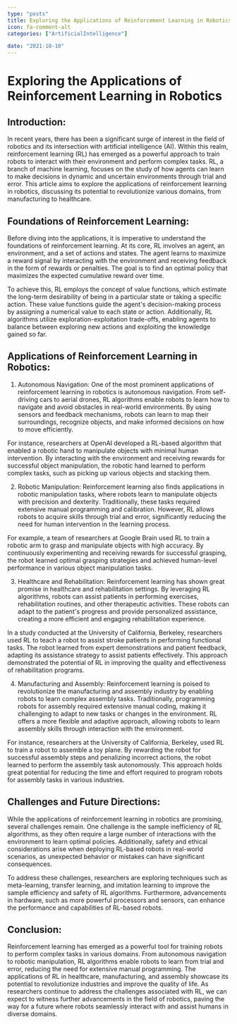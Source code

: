 ```yaml
---
type: "posts"
title: Exploring the Applications of Reinforcement Learning in Robotics
icon: fa-comment-alt
categories: ["ArtificialIntelligence"]

date: "2021-10-10"
---
```




# Exploring the Applications of Reinforcement Learning in Robotics

## Introduction:
In recent years, there has been a significant surge of interest in the field of robotics and its intersection with artificial intelligence (AI). Within this realm, reinforcement learning (RL) has emerged as a powerful approach to train robots to interact with their environment and perform complex tasks. RL, a branch of machine learning, focuses on the study of how agents can learn to make decisions in dynamic and uncertain environments through trial and error. This article aims to explore the applications of reinforcement learning in robotics, discussing its potential to revolutionize various domains, from manufacturing to healthcare.

## Foundations of Reinforcement Learning:
Before diving into the applications, it is imperative to understand the foundations of reinforcement learning. At its core, RL involves an agent, an environment, and a set of actions and states. The agent learns to maximize a reward signal by interacting with the environment and receiving feedback in the form of rewards or penalties. The goal is to find an optimal policy that maximizes the expected cumulative reward over time.

To achieve this, RL employs the concept of value functions, which estimate the long-term desirability of being in a particular state or taking a specific action. These value functions guide the agent's decision-making process by assigning a numerical value to each state or action. Additionally, RL algorithms utilize exploration-exploitation trade-offs, enabling agents to balance between exploring new actions and exploiting the knowledge gained so far.

## Applications of Reinforcement Learning in Robotics:
1. Autonomous Navigation:
One of the most prominent applications of reinforcement learning in robotics is autonomous navigation. From self-driving cars to aerial drones, RL algorithms enable robots to learn how to navigate and avoid obstacles in real-world environments. By using sensors and feedback mechanisms, robots can learn to map their surroundings, recognize objects, and make informed decisions on how to move efficiently.

For instance, researchers at OpenAI developed a RL-based algorithm that enabled a robotic hand to manipulate objects with minimal human intervention. By interacting with the environment and receiving rewards for successful object manipulation, the robotic hand learned to perform complex tasks, such as picking up various objects and stacking them.

2. Robotic Manipulation:
Reinforcement learning also finds applications in robotic manipulation tasks, where robots learn to manipulate objects with precision and dexterity. Traditionally, these tasks required extensive manual programming and calibration. However, RL allows robots to acquire skills through trial and error, significantly reducing the need for human intervention in the learning process.

For example, a team of researchers at Google Brain used RL to train a robotic arm to grasp and manipulate objects with high accuracy. By continuously experimenting and receiving rewards for successful grasping, the robot learned optimal grasping strategies and achieved human-level performance in various object manipulation tasks.

3. Healthcare and Rehabilitation:
Reinforcement learning has shown great promise in healthcare and rehabilitation settings. By leveraging RL algorithms, robots can assist patients in performing exercises, rehabilitation routines, and other therapeutic activities. These robots can adapt to the patient's progress and provide personalized assistance, creating a more efficient and engaging rehabilitation experience.

In a study conducted at the University of California, Berkeley, researchers used RL to teach a robot to assist stroke patients in performing functional tasks. The robot learned from expert demonstrations and patient feedback, adapting its assistance strategy to assist patients effectively. This approach demonstrated the potential of RL in improving the quality and effectiveness of rehabilitation programs.

4. Manufacturing and Assembly:
Reinforcement learning is poised to revolutionize the manufacturing and assembly industry by enabling robots to learn complex assembly tasks. Traditionally, programming robots for assembly required extensive manual coding, making it challenging to adapt to new tasks or changes in the environment. RL offers a more flexible and adaptive approach, allowing robots to learn assembly skills through interaction with the environment.

For instance, researchers at the University of California, Berkeley, used RL to train a robot to assemble a toy plane. By rewarding the robot for successful assembly steps and penalizing incorrect actions, the robot learned to perform the assembly task autonomously. This approach holds great potential for reducing the time and effort required to program robots for assembly tasks in various industries.

## Challenges and Future Directions:
While the applications of reinforcement learning in robotics are promising, several challenges remain. One challenge is the sample inefficiency of RL algorithms, as they often require a large number of interactions with the environment to learn optimal policies. Additionally, safety and ethical considerations arise when deploying RL-based robots in real-world scenarios, as unexpected behavior or mistakes can have significant consequences.

To address these challenges, researchers are exploring techniques such as meta-learning, transfer learning, and imitation learning to improve the sample efficiency and safety of RL algorithms. Furthermore, advancements in hardware, such as more powerful processors and sensors, can enhance the performance and capabilities of RL-based robots.

## Conclusion:
Reinforcement learning has emerged as a powerful tool for training robots to perform complex tasks in various domains. From autonomous navigation to robotic manipulation, RL algorithms enable robots to learn from trial and error, reducing the need for extensive manual programming. The applications of RL in healthcare, manufacturing, and assembly showcase its potential to revolutionize industries and improve the quality of life. As researchers continue to address the challenges associated with RL, we can expect to witness further advancements in the field of robotics, paving the way for a future where robots seamlessly interact with and assist humans in diverse domains.